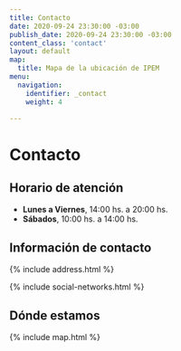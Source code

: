 ```yaml
---
title: Contacto
date: 2020-09-24 23:30:00 -03:00
publish_date: 2020-09-24 23:30:00 -03:00
content_class: 'contact'
layout: default
map:
  title: Mapa de la ubicación de IPEM
menu:
  navigation:
    identifier: _contact
    weight: 4

---
```

# Contacto
## Horario de atención

- **Lunes a Viernes**, 14:00 hs. a 20:00 hs.
- **Sábados**, 10:00 hs. a 14:00 hs.

## Información de contacto
{% include address.html %}

{% include social-networks.html %}

## Dónde estamos
{% include map.html %}
